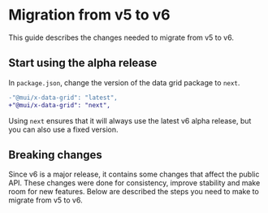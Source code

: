 # Migration from v5 to v6

<p class="description">This guide describes the changes needed to migrate from v5 to v6.</p>

## Start using the alpha release

In `package.json`, change the version of the data grid package to `next`.

```diff
-"@mui/x-data-grid": "latest",
+"@mui/x-data-grid": "next",
```

Using `next` ensures that it will always use the latest v6 alpha release, but you can also use a fixed version.

## Breaking changes

Since v6 is a major release, it contains some changes that affect the public API.
These changes were done for consistency, improve stability and make room for new features.
Below are described the steps you need to make to migrate from v5 to v6.

<!--
### CSS classes

TBD

### Virtualization

TBD

### Removed props

TBD

### State access

TBD

### `apiRef` methods

TBD

### Columns

TBD

### Other exports

TBD

### Removals from the public API

TBD
-->
